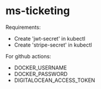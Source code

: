 # ms-ticketing

Requirements:
- Create 'jwt-secret' in kubectl
- Create 'stripe-secret' in kubectl

For github actions:
- DOCKER_USERNAME
- DOCKER_PASSWORD
- DIGITALOCEAN_ACCESS_TOKEN
